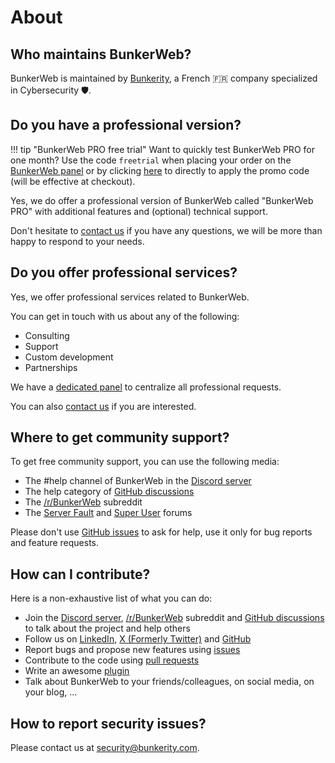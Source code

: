# About

## Who maintains BunkerWeb?

BunkerWeb is maintained by [Bunkerity](https://www.bunkerity.com/?utm_campaign=self&utm_source=doc), a French 🇫🇷 company specialized in Cybersecurity 🛡️.

## Do you have a professional version?

!!! tip "BunkerWeb PRO free trial"
    Want to quickly test BunkerWeb PRO for one month? Use the code `freetrial` when placing your order on the [BunkerWeb panel](https://panel.bunkerweb.io/store/bunkerweb-pro?utm_campaign=self&utm_source=doc) or by clicking [here](https://panel.bunkerweb.io/cart.php?a=add&pid=19&promocode=freetrial&utm_campaign=self&utm_source=doc) to directly to apply the promo code (will be effective at checkout).

Yes, we do offer a professional version of BunkerWeb called "BunkerWeb PRO" with additional features and (optional) technical support.

Don't hesitate to [contact us](https://panel.bunkerweb.io/contact.php?utm_campaign=self&utm_source=doc) if you have any questions, we will be more than happy to respond to your needs.

## Do you offer professional services?

Yes, we offer professional services related to BunkerWeb.

You can get in touch with us about any of the following:

- Consulting
- Support
- Custom development
- Partnerships

We have a [dedicated panel](https://panel.bunkerweb.io/?utm_campaign=self&utm_source=doc) to centralize all professional requests.

You can also [contact us](https://panel.bunkerweb.io/contact.php?utm_campaign=self&utm_source=doc) if you are interested.

## Where to get community support?

To get free community support, you can use the following media:

- The #help channel of BunkerWeb in the [Discord server](https://discord.com/invite/fTf46FmtyD)
- The help category of [GitHub discussions](https://github.com/bunkerity/bunkerweb/discussions)
- The [/r/BunkerWeb](https://www.reddit.com/r/BunkerWeb) subreddit
- The [Server Fault](https://serverfault.com/) and [Super User](https://superuser.com/) forums

Please don't use [GitHub issues](https://github.com/bunkerity/bunkerweb/issues) to ask for help, use it only for bug reports and feature requests.

## How can I contribute?

Here is a non-exhaustive list of what you can do:

- Join the [Discord server](https://discord.com/invite/fTf46FmtyD), [/r/BunkerWeb](https://www.reddit.com/r/BunkerWeb) subreddit and [GitHub discussions](https://github.com/bunkerity/bunkerweb/discussions) to talk about the project and help others
- Follow us on [LinkedIn](https://www.linkedin.com/company/bunkerity/), [X (Formerly Twitter)](https://x.com/bunkerity) and [GitHub](https://github.com/bunkerity)
- Report bugs and propose new features using [issues](https://github.com/bunkerity/bunkerweb/issues)
- Contribute to the code using [pull requests](https://github.com/bunkerity/bunkerweb/pulls)
- Write an awesome [plugin](plugins.md)
- Talk about BunkerWeb to your friends/colleagues, on social media, on your blog, ...

## How to report security issues?

Please contact us at [security@bunkerity.com](mailto:security@bunkerity.com).
